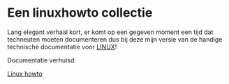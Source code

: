 # Een linuxhowto collectie

Lang elegant verhaal kort, er komt op een gegeven moment een tijd dat techneuten moeten documenteren dus bij deze mijn versie van de handige technische documentatie voor <a href="https://kernel.org">LINUX</a>!

Documentatie verhuisd:

<a href="https://astley.nl/linuxhowto"> Linux howto </a>
